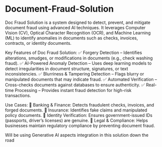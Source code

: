 # Document-Fraud-Solution

Doc Fraud Solution is a system designed to detect, prevent, and mitigate document fraud using advanced AI techniques. It leverages Computer Vision (CV), Optical Character Recognition (OCR), and Machine Learning (ML) to identify anomalies in documents such as checks, invoices, contracts, or identity documents.

Key Features of Doc Fraud Solution:
✅ Forgery Detection – Identifies alterations, smudges, or modifications in documents (e.g., check washing fraud).
✅ AI-Powered Anomaly Detection – Uses deep learning models to detect irregularities in document structure, signatures, or text inconsistencies.
✅ Blurriness & Tampering Detection – Flags blurry or manipulated documents that may indicate fraud.
✅ Automated Verification – Cross-checks documents against databases to ensure authenticity.
✅ Real-time Processing – Provides instant fraud detection for high-risk transactions.

Use Cases:
🔹 Banking & Finance: Detects fraudulent checks, invoices, and forged documents.
🔹 Insurance: Identifies fake claims and manipulated policy documents.
🔹 Identity Verification: Ensures government-issued IDs (passports, driver’s licenses) are genuine.
🔹 Legal & Compliance: Helps businesses maintain regulatory compliance by preventing document fraud.

Will be using Generative AI aspects integration in this solution down the road
